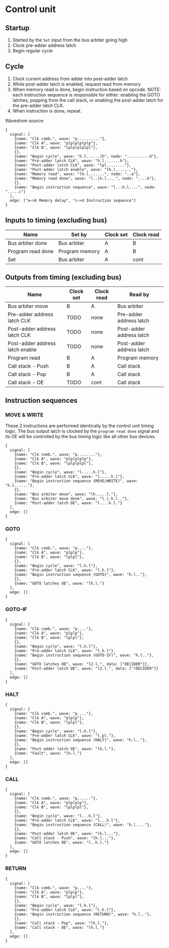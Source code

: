 # Control unit

## Startup

1. Started by the `Set` input from the bus arbiter going high
2. Clock pre-adder address latch
3. Begin regular cycle

## Cycle

1. Clock current address from adder into post-adder latch
2. While post-adder latch is enabled, request read from memory
3. When memory read is done, begin instruction based on opcode. NOTE: each instruction sequence is responsible for either: enabling the GOTO latches, popping from the call stack, or enabling the post-adder latch for the pre-adder latch CLK.
4. When instruction is done, repeat.

Wavedrom source:
```
{
  signal: [
    {name: "Clk comb.", wave: "p.........."},
    {name: "Clk A", wave: "plplplplplp"},
    {name: "Clk B", wave: "lplplplplpl"},
    {},
    {name: "Begin cycle", wave: "h.l......|h", node: "..........d"},
    {name: "Pre-adder latch CLK", wave: "h.l.......h"},
    {name: "Post-adder latch CLK", wave: "lpl........"},
    {name: "Post-adder latch enable", wave: "lh.l......."},
    {name: "Memory read", wave: "lh.l.......", node: "..a"},
    {name: "Memory read done", wave: "l..|h.l....", node: "....b"},
    {},
    {name: "Begin instruction sequence", wave: "l...h.l....", node: ".....c"}
  ],
  edge: ["a~>b Memory delay", "c~>d Instruction sequence"]
}
```

## Inputs to timing (excluding bus)

| Name | Set by | Clock set | Clock read |
| - | - | - | - |
| Bus arbiter done | Bus arbiter | A | B |
| Program read done | Program memory | A | B |
| Set | Bus arbiter | A | cont |

## Outputs from timing (excluding bus)

| Name | Clock set | Clock read | Read by |
| - | - | - | - |
| Bus arbiter move | B | A | Bus arbiter |
| Pre-adder address latch CLK | TODO | none | Pre-adder address latch |
| Post-adder address latch CLK | TODO | none | Post-adder address latch |
| Post-adder address latch enable | TODO | none | Post-adder address latch |
| Program read | B | A | Program memory |
| Call stack - Push | B | A | Call stack |
| Call stack - Pop | B | A | Call stack |
| Call stack - OE | TODO | cont | Call stack |

## Instruction sequences

### MOVE & WRITE

These 2 instructions are performed identically by the control unit timing logic. The bus output latch is clocked by the `program read done` signal and its OE will be controlled by the bus timing logic like all other bus devices.

```
{
  signal: [
    {name: "Clk comb.", wave: "p........"},
    {name: "Clk A", wave: "plplplplp"},
    {name: "Clk B", wave: "lplplplpl"},
    {},
    {name: "Begin cycle", wave: "l.....h.l"},
    {name: "Pre-adder latch CLK", wave: "l.....h.l"},
    {name: "Begin instruction sequence (MOVE/WRITE)", wave: "h.l......"},
    {},
    {name: "Bus arbiter move", wave: "lh.....l."},
    {name: "Bus arbiter move done", wave: "l.|.h.l.."},
    {name: "Post-adder latch OE", wave: "l....h.l."}
  ],
  edge: []
}
```

### GOTO

```
{
  signal: [
    {name: "Clk comb.", wave: "p...."},
    {name: "Clk A", wave: "plplp"},
    {name: "Clk B", wave: "lplpl"},
    {},
    {name: "Begin cycle", wave: "l.h.l"},
    {name: "Pre-adder latch CLK", wave: "l.h.l"},
    {name: "Begin instruction sequence (GOTO)", wave: "h.l.."},
    {},
    {name: "GOTO latches OE", wave: "lh.l."}
  ],
  edge: []
}
```

### GOTO-IF

```
{
  signal: [
    {name: "Clk comb.", wave: "p...."},
    {name: "Clk A", wave: "plplp"},
    {name: "Clk B", wave: "lplpl"},
    {},
    {name: "Begin cycle", wave: "l.h.l"},
    {name: "Pre-adder latch CLK", wave: "l.h.l"},
    {name: "Begin instruction sequence (GOTO-IF)", wave: "h.l.."},
    {},
    {name: "GOTO latches OE", wave: "l2.l.", data: ["DECIDER"]},
    {name: "Post-adder latch OE", wave: "l2.l.", data: ["!DECIDER"]}
  ],
  edge: []
}
```

### HALT

```
{
  signal: [
    {name: "Clk comb.", wave: "p...."},
    {name: "Clk A", wave: "plplp"},
    {name: "Clk B", wave: "lplpl"},
    {},
    {name: "Begin cycle", wave: "l.h.l"},
    {name: "Pre-adder latch CLK", wave: "l.pl."},
    {name: "Begin instruction sequence (HALT)", wave: "h.l.."},
    {},
    {name: "Post-adder latch OE", wave: "lh.l."},
    {name: "Fault", wave: "lh.l."}
  ],
  edge: []
}
```

### CALL

```
{
  signal: [
    {name: "Clk comb.", wave: "p......"},
    {name: "Clk A", wave: "plplplp"},
    {name: "Clk B", wave: "lplplpl"},
    {},
    {name: "Begin cycle", wave: "l...h.l"},
    {name: "Pre-adder latch CLK", wave: "l...h.l"},
    {name: "Begin instruction sequence (CALL)", wave: "h.l...."},
    {},
    {name: "Post-adder latch OE", wave: "lh.l..."},
    {name: "Call stack - Push", wave: "lh.l..."},
    {name: "GOTO latches OE", wave: "l..h.l."}
  ],
  edge: []
}
```

### RETURN

```
{
  signal: [
    {name: "Clk comb.", wave: "p...."},
    {name: "Clk A", wave: "plplp"},
    {name: "Clk B", wave: "lplpl"},
    {},
    {name: "Begin cycle", wave: "l.h.l"},
    {name: "Pre-adder latch CLK", wave: "l.h.l"},
    {name: "Begin instruction sequence (RETURN)", wave: "h.l.."},
    {},
    {name: "Call stack - Pop", wave: "lh.l."},
    {name: "Call stack - OE", wave: "lh.l."}
  ],
  edge: []
}
```